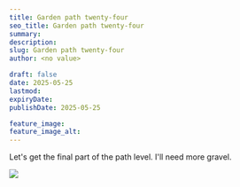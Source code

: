 ```yaml
---
title: Garden path twenty-four
seo_title: Garden path twenty-four
summary:
description:
slug: Garden path twenty-four
author: <no value>

draft: false
date: 2025-05-25
lastmod:
expiryDate:
publishDate: 2025-05-25

feature_image:
feature_image_alt:
---
```

Let's get the final part of the path level. I'll need more gravel.


![](/images/2240.jpeg )